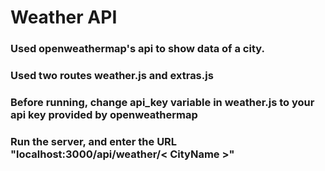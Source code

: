 ﻿# Weather API

### Used openweathermap's api to show data of a city.
### Used two routes weather.js and extras.js
### Before running, change api_key variable in weather.js to your api key provided by openweathermap 
### Run the server, and enter the URL "localhost:3000/api/weather/< CityName >"
